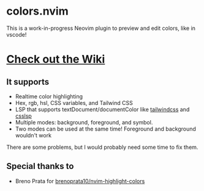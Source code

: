 # colors.nvim
This is a work-in-progress Neovim plugin to preview and edit colors, like in vscode!

# [Check out the Wiki](https://github.com/UnaTried/colors.nvim/wiki)

## It supports
- Realtime color highlighting
- Hex, rgb, hsl, CSS variables, and Tailwind CSS
- LSP that supports textDocument/documentColor like [tailwindcss](https://github.com/tailwindlabs/tailwindcss-intellisense) and [csslsp](https://github.com/microsoft/vscode-css-languageservice)
- Multiple modes: background, foreground, and symbol.
- Two modes can be used at the same time! Foreground and background wouldn't work

There are some problems, but I would probably need some time to fix them.

## Special thanks to
- Breno Prata for [brenoprata10/nvim-highlight-colors](https://github.com/brenoprata10/nvim-highlight-colors)
